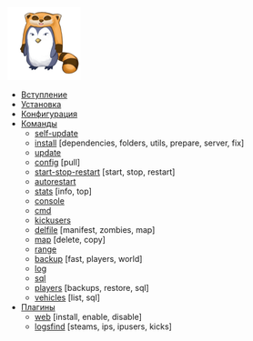 ![pzlsm-128.png](../images/pzlsm-128.png)

* [Вступление](introduction.md)
* [Установка](installation.md)
* [Конфигурация](configuration)
* [Команды](commands)
    * [self-update](commands/self-update.md)
    * [install](commands/install.md) [dependencies, folders, utils, prepare, server, fix]
    * [update](commands/update.md)
    * [config](commands/config.md) [pull]
    * [start-stop-restart](commands/start-stop-restart.md) [start, stop, restart]
    * [autorestart](commands/autorestart.md)
    * [stats](commands/stats.md) [info, top]
    * [console](commands/console.md)
    * [cmd](commands/cmd.md)
    * [kickusers](commands/kickusers.md)
    * [delfile](commands/delfile.md) [manifest, zombies, map]
    * [map](commands/map.md) [delete, copy]
    * [range](commands/range.md)
    * [backup](commands/backup.md) [fast, players, world]
    * [log](commands/log.md)
    * [sql](commands/sql.md)
    * [players](commands/players.md) [backups, restore, sql]
    * [vehicles](commands/vehicles.md) [list, sql]
* [Плагины](plugins)
  * [web](plugins/web.md) [install, enable, disable]
  * [logsfind](plugins/logsfind.md) [steams, ips, ipusers, kicks]
